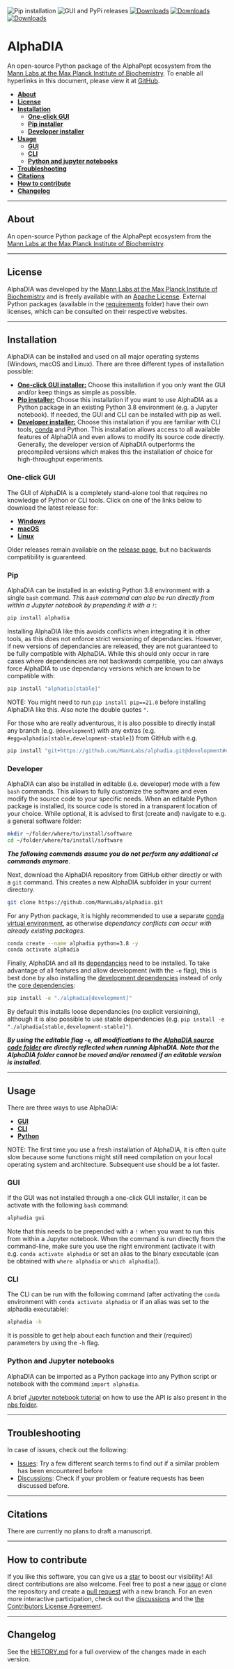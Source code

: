 ![Pip installation](https://github.com/MannLabs/alphadia/workflows/Default%20installation%20and%20tests/badge.svg)
![GUI and PyPi releases](https://github.com/MannLabs/alphadia/workflows/Publish%20on%20PyPi%20and%20release%20on%20GitHub/badge.svg)
[![Downloads](https://pepy.tech/badge/{{project_package_name}})](https://pepy.tech/project/{{project_package_name}})
[![Downloads](https://pepy.tech/badge/{{project_package_name}}/month)](https://pepy.tech/project/{{project_package_name}})
[![Downloads](https://pepy.tech/badge/{{project_package_name}}/week)](https://pepy.tech/project/{{project_package_name}})

# AlphaDIA
An open-source Python package of the AlphaPept ecosystem from the [Mann Labs at the Max Planck Institute of Biochemistry](https://www.biochem.mpg.de/mann). To enable all hyperlinks in this document, please view it at [GitHub](https://github.com/MannLabs/alphadia).

* [**About**](#about)
* [**License**](#license)
* [**Installation**](#installation)
  * [**One-click GUI**](#one-click-gui)
  * [**Pip installer**](#pip)
  * [**Developer installer**](#developer)
* [**Usage**](#usage)
  * [**GUI**](#gui)
  * [**CLI**](#cli)
  * [**Python and jupyter notebooks**](#python-and-jupyter-notebooks)
* [**Troubleshooting**](#troubleshooting)
* [**Citations**](#citations)
* [**How to contribute**](#how-to-contribute)
* [**Changelog**](#changelog)

---
## About

An open-source Python package of the AlphaPept ecosystem from the [Mann Labs at the Max Planck Institute of Biochemistry](https://www.biochem.mpg.de/mann).

---
## License

AlphaDIA was developed by the [Mann Labs at the Max Planck Institute of Biochemistry](https://www.biochem.mpg.de/mann) and is freely available with an [Apache License](LICENSE.txt). External Python packages (available in the [requirements](requirements) folder) have their own licenses, which can be consulted on their respective websites.

---
## Installation

AlphaDIA can be installed and used on all major operating systems (Windows, macOS and Linux).
There are three different types of installation possible:

* [**One-click GUI installer:**](#one-click-gui) Choose this installation if you only want the GUI and/or keep things as simple as possible.
* [**Pip installer:**](#pip) Choose this installation if you want to use AlphaDIA as a Python package in an existing Python 3.8 environment (e.g. a Jupyter notebook). If needed, the GUI and CLI can be installed with pip as well.
* [**Developer installer:**](#developer) Choose this installation if you are familiar with CLI tools, [conda](https://docs.conda.io/en/latest/) and Python. This installation allows access to all available features of AlphaDIA and even allows to modify its source code directly. Generally, the developer version of AlphaDIA outperforms the precompiled versions which makes this the installation of choice for high-throughput experiments.

### One-click GUI

The GUI of AlphaDIA is a completely stand-alone tool that requires no knowledge of Python or CLI tools. Click on one of the links below to download the latest release for:

* [**Windows**](https://github.com/MannLabs/alphadia/releases/latest/download/alphadia_gui_installer_windows.exe)
* [**macOS**](https://github.com/MannLabs/alphadia/releases/latest/download/alphadia_gui_installer_macos.pkg)
* [**Linux**](https://github.com/MannLabs/alphadia/releases/latest/download/alphadia_gui_installer_linux.deb)

Older releases remain available on the [release page](https://github.com/MannLabs/alphadia/releases), but no backwards compatibility is guaranteed.

### Pip

AlphaDIA can be installed in an existing Python 3.8 environment with a single `bash` command. *This `bash` command can also be run directly from within a Jupyter notebook by prepending it with a `!`*:

```bash
pip install alphadia
```

Installing AlphaDIA like this avoids conflicts when integrating it in other tools, as this does not enforce strict versioning of dependancies. However, if new versions of dependancies are released, they are not guaranteed to be fully compatible with AlphaDIA. While this should only occur in rare cases where dependencies are not backwards compatible, you can always force AlphaDIA to use dependancy versions which are known to be compatible with:

```bash
pip install "alphadia[stable]"
```

NOTE: You might need to run `pip install pip==21.0` before installing AlphaDIA like this. Also note the double quotes `"`.

For those who are really adventurous, it is also possible to directly install any branch (e.g. `@development`) with any extras (e.g. `#egg=alphadia[stable,development-stable]`) from GitHub with e.g.

```bash
pip install "git+https://github.com/MannLabs/alphadia.git@development#egg=alphadia[stable,development-stable]"
```

### Developer

AlphaDIA can also be installed in editable (i.e. developer) mode with a few `bash` commands. This allows to fully customize the software and even modify the source code to your specific needs. When an editable Python package is installed, its source code is stored in a transparent location of your choice. While optional, it is advised to first (create and) navigate to e.g. a general software folder:

```bash
mkdir ~/folder/where/to/install/software
cd ~/folder/where/to/install/software
```

***The following commands assume you do not perform any additional `cd` commands anymore***.

Next, download the AlphaDIA repository from GitHub either directly or with a `git` command. This creates a new AlphaDIA subfolder in your current directory.

```bash
git clone https://github.com/MannLabs/alphadia.git
```

For any Python package, it is highly recommended to use a separate [conda virtual environment](https://docs.conda.io/en/latest/), as otherwise *dependancy conflicts can occur with already existing packages*.

```bash
conda create --name alphadia python=3.8 -y
conda activate alphadia
```

Finally, AlphaDIA and all its [dependancies](requirements) need to be installed. To take advantage of all features and allow development (with the `-e` flag), this is best done by also installing the [development dependencies](requirements/requirements_development.txt) instead of only the [core dependencies](requirements/requirements.txt):

```bash
pip install -e "./alphadia[development]"
```

By default this installs loose dependancies (no explicit versioining), although it is also possible to use stable dependencies (e.g. `pip install -e "./alphadia[stable,development-stable]"`).

***By using the editable flag `-e`, all modifications to the [AlphaDIA source code folder](alphadia ) are directly reflected when running AlphaDIA. Note that the AlphaDIA folder cannot be moved and/or renamed if an editable version is installed.***

---
## Usage

There are three ways to use AlphaDIA:

* [**GUI**](#gui)
* [**CLI**](#cli)
* [**Python**](#python-and-jupyter-notebooks)

NOTE: The first time you use a fresh installation of AlphaDIA, it is often quite slow because some functions might still need compilation on your local operating system and architecture. Subsequent use should be a lot faster.

### GUI

If the GUI was not installed through a one-click GUI installer, it can be activate with the following `bash` command:

```bash
alphadia gui
```

Note that this needs to be prepended with a `!` when you want to run this from within a Jupyter notebook. When the command is run directly from the command-line, make sure you use the right environment (activate it with e.g. `conda activate alphadia` or set an alias to the binary executable (can be obtained with `where alphadia` or `which alphadia`)).

### CLI

The CLI can be run with the following command (after activating the `conda` environment with `conda activate alphadia` or if an alias was set to the alphadia executable):

```bash
alphadia -h
```

It is possible to get help about each function and their (required) parameters by using the `-h` flag.

### Python and Jupyter notebooks

AlphaDIA can be imported as a Python package into any Python script or notebook with the command `import alphadia`.

A brief [Jupyter notebook tutorial](nbs/tutorial.ipynb) on how to use the API is also present in the [nbs folder](nbs).

---
## Troubleshooting

In case of issues, check out the following:

* [Issues](https://github.com/MannLabs/alphadia/issues): Try a few different search terms to find out if a similar problem has been encountered before
* [Discussions](https://github.com/MannLabs/alphadia/discussions): Check if your problem or feature requests has been discussed before.

---
## Citations

There are currently no plans to draft a manuscript.

---
## How to contribute

If you like this software, you can give us a [star](https://github.com/MannLabs/alphadia/stargazers) to boost our visibility! All direct contributions are also welcome. Feel free to post a new [issue](https://github.com/MannLabs/alphadia/issues) or clone the repository and create a [pull request](https://github.com/MannLabs/alphadia/pulls) with a new branch. For an even more interactive participation, check out the [discussions](https://github.com/MannLabs/alphadia/discussions) and the [the Contributors License Agreement](misc/CLA.md).

---
## Changelog

See the [HISTORY.md](HISTORY.md) for a full overview of the changes made in each version.
